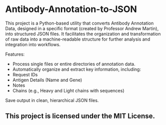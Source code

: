 # Antibody-Annotation-to-JSON
This project is a Python-based utility that converts Antibody Annotation Data, designed in a specific format (created by Professor Andrew Martin), into structured JSON files. It facilitates the organization and transformation of raw data into a machine-readable structure for further analysis and integration into workflows.

Features:
- Process single files or entire directories of annotation data.
- Automatically organize and extract key information, including:
- Request IDs
- Antigen Details (Name and Gene)
- Notes
- Chains (e.g., Heavy and Light chains with sequences)

Save output in clean, hierarchical JSON files.


This project is licensed under the MIT License.
-
